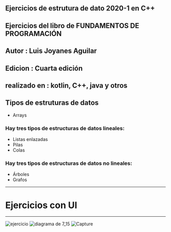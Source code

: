 ## Ejercicios de estrutura de dato 2020-1 en C++

## Ejercicios del libro de FUNDAMENTOS DE PROGRAMACIÓN
## Autor : Luis Joyanes Aguilar
## Edicion : Cuarta edición
## realizado en : kotlin, C++, java y otros

## Tipos de estruturas de datos
* Arrays

### Hay tres tipos de estructuras de datos lineales:
* Listas enlazadas
* Pilas
* Colas

### Hay tres tipos de estructuras de datos no lineales:
* Árboles
* Grafos

***
# Ejercicios con UI
***
![ejercicio](https://user-images.githubusercontent.com/65502311/212482293-4b42e8d4-212b-4073-9b6b-3722af0cd4f9.PNG)
![diagrama de 7_15](https://user-images.githubusercontent.com/65502311/220147594-64218e78-da81-480a-94fd-93862aa015cd.PNG)
![Capture](https://user-images.githubusercontent.com/65502311/220147597-1aa511ae-fd05-4057-9c23-7bb4b0ca02dc.PNG)
